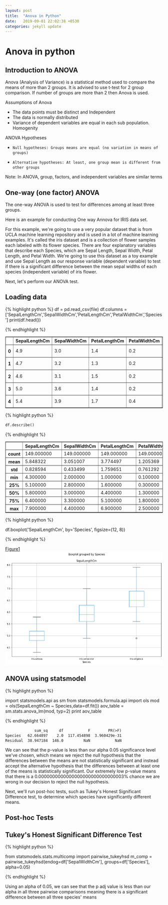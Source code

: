 ```yaml
---
layout: post
title:  "Anova in Python"
date:   2019-09-01 22:02:38 +0530
categories: jekyll update
---
```

# Anova in python

## Introduction to ANOVA

Anova (Analysis of Variance) is a statistical method used to compare 
the means of more than 2 groups. It is advised to use t-test for 2 group comparison. If number of groups are more than 2 then Anova is used.

Assumptions of Anova

- The data points must be distinct and Independent
- The data is normally distributed
- Variance of dependent variables are equal in each sub population. Homogenity 

ANOVA Hypotheses

-     Null hypotheses: Groups means are equal (no variation in means of groups)
-     Alternative hypotheses: At least, one group mean is different from other groups

Note: In ANOVA, group, factors, and independent variables are similar terms

## One-way (one factor) ANOVA

The one-way ANOVA is used to test for differences among at least three groups.

Here is an example for conducting One way Annova for IRIS data set.

For this example, we're going to use a very popular dataset that is from UCLA machine learning repository and is used in a lot of machine learning examples. 
It's called the iris dataset and is a collection of flower samples each labeled with its flower species. There are four explanatory variables that describe each Species, which are Sepal Length, Sepal Width, Petal Length, and Petal Width. 
We're going to use this dataset as a toy example and use Sepal Length as our response variable (dependent variable) to test if there is a significant difference between the mean sepal widths of each species (independent variable) of iris flower.

Next, let's perform our ANOVA test. 

## Loading data

{% highlight python %}
df = pd.read_csv(file)
df.columns = ['SepalLengthCm','SepalWidthCm','PetalLengthCm','PetalWidthCm','Species']
print(df.head())

{% endhighlight %}

<div>
<style scoped>
    .dataframe tbody tr th:only-of-type {
        vertical-align: middle;
    }

    .dataframe tbody tr th {
        vertical-align: top;
    }

    .dataframe thead th {
        text-align: right;
    }
</style>
<table border="1" class="dataframe">
  <thead>
    <tr style="text-align: right;">
      <th></th>
      <th>SepalLengthCm</th>
      <th>SepalWidthCm</th>
      <th>PetalLengthCm</th>
      <th>PetalWidthCm</th>
      <th>Species</th>
    </tr>
  </thead>
  <tbody>
    <tr>
      <th>0</th>
      <td>4.9</td>
      <td>3.0</td>
      <td>1.4</td>
      <td>0.2</td>
      <td>Iris-setosa</td>
    </tr>
    <tr>
      <th>1</th>
      <td>4.7</td>
      <td>3.2</td>
      <td>1.3</td>
      <td>0.2</td>
      <td>Iris-setosa</td>
    </tr>
    <tr>
      <th>2</th>
      <td>4.6</td>
      <td>3.1</td>
      <td>1.5</td>
      <td>0.2</td>
      <td>Iris-setosa</td>
    </tr>
    <tr>
      <th>3</th>
      <td>5.0</td>
      <td>3.6</td>
      <td>1.4</td>
      <td>0.2</td>
      <td>Iris-setosa</td>
    </tr>
    <tr>
      <th>4</th>
      <td>5.4</td>
      <td>3.9</td>
      <td>1.7</td>
      <td>0.4</td>
      <td>Iris-setosa</td>
    </tr>
  </tbody>
</table>
</div>


{% highlight python %}

```python
df.describe()
```
{% endhighlight %}



<div>
<style scoped>
    .dataframe tbody tr th:only-of-type {
        vertical-align: middle;
    }

    .dataframe tbody tr th {
        vertical-align: top;
    }

    .dataframe thead th {
        text-align: right;
    }
</style>
<table border="1" class="dataframe">
  <thead>
    <tr style="text-align: right;">
      <th></th>
      <th>SepalLengthCm</th>
      <th>SepalWidthCm</th>
      <th>PetalLengthCm</th>
      <th>PetalWidthCm</th>
    </tr>
  </thead>
  <tbody>
    <tr>
      <th>count</th>
      <td>149.000000</td>
      <td>149.000000</td>
      <td>149.000000</td>
      <td>149.000000</td>
    </tr>
    <tr>
      <th>mean</th>
      <td>5.848322</td>
      <td>3.051007</td>
      <td>3.774497</td>
      <td>1.205369</td>
    </tr>
    <tr>
      <th>std</th>
      <td>0.828594</td>
      <td>0.433499</td>
      <td>1.759651</td>
      <td>0.761292</td>
    </tr>
    <tr>
      <th>min</th>
      <td>4.300000</td>
      <td>2.000000</td>
      <td>1.000000</td>
      <td>0.100000</td>
    </tr>
    <tr>
      <th>25%</th>
      <td>5.100000</td>
      <td>2.800000</td>
      <td>1.600000</td>
      <td>0.300000</td>
    </tr>
    <tr>
      <th>50%</th>
      <td>5.800000</td>
      <td>3.000000</td>
      <td>4.400000</td>
      <td>1.300000</td>
    </tr>
    <tr>
      <th>75%</th>
      <td>6.400000</td>
      <td>3.300000</td>
      <td>5.100000</td>
      <td>1.800000</td>
    </tr>
    <tr>
      <th>max</th>
      <td>7.900000</td>
      <td>4.400000</td>
      <td>6.900000</td>
      <td>2.500000</td>
    </tr>
  </tbody>
</table>
</div>


{% highlight python %}


df.boxplot('SepalLengthCm', by='Species', figsize=(12, 8))

{% endhighlight %}

[Figure1](https://github.com/balakuntlaJayanth/Stats/blob/master/_posts/output_4_1.png)
![png](https://github.com/balakuntlaJayanth/Stats/blob/master/_posts/output_4_1.png)

## ANOVA using statsmodel

{% highlight python %}

import statsmodels.api as sm
from statsmodels.formula.api import ols
mod = ols(SepalLengthCm ~ Species,data=df.fit())
aov_table = sm.stats.anova_lm(mod, typ=2)
print aov_table

{% endhighlight %}

                 sum_sq     df           F        PR(>F)
    Species   62.664897    2.0  117.454898  3.960429e-31
    Residual  38.947184  146.0         NaN           NaN



We can see that the p-value is less than our alpha 0.05 significance level we've chosen, which means we reject the null hypothesis that the differences between the means are not statistically significant and instead accept the alternative hypothesis that the differences between at least one of the means is statistically significant. Our extremely low p-value means that there is a 0.0000000000000000000000000000003% chance we are wrong in our decision to reject the null hypothesis.

Next, we'll run post-hoc tests, such as Tukey's Honest Significant Difference test, to determine which species have significantly different means.

## Post-hoc Tests
## Tukey's Honest Significant Difference Test



{% highlight python %}

from statsmodels.stats.multicomp import pairwise_tukeyhsd
m_comp = pairwise_tukeyhsd(endog=df['SepalWidthCm'], groups=df['Species'], alpha=0.05)

{% endhighlight %}

Using an alpha of 0.05, we can see that the p adj value is less than our alpha in all three pairwise comparisons meaning there is a significant difference between all three species' means
